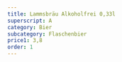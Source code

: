 ```yaml
---
title: Lammsbräu Alkoholfrei 0,33l
superscript: A
category: Bier
subcategory: Flaschenbier
price1: 3,8
order: 1
---
```

